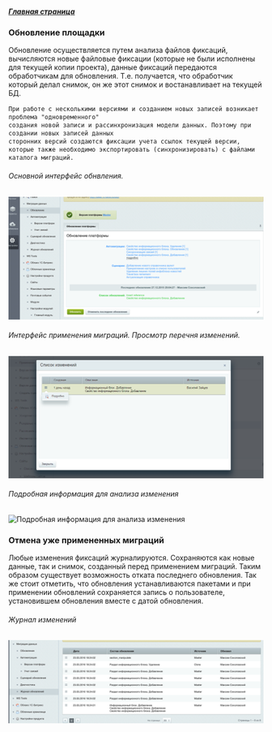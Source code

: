##### [Главная страница](../README.md)

### Обновление площадки

Обновление осуществляется путем анализа файлов фиксаций,
вычисляются новые файловые фиксации (которые не были исполнены для текущей копии проекта),
данные фиксаций передаются обработчикам для обновления. Т.е. получается,  что обработчик который делал снимок, он же этот снимок и востанавливает на текущей БД.

```
При работе с несколькими версиями и созданием новых записей возникает проблема "одновременного"
создания новой записи и рассинхронизация модели данных. Поэтому при создании новых записей данных 
сторонних версий создаются фиксации учета ссылок текущей версии,
которые также необходимо экспортировать (синхронизировать) с файлами каталога миграций. 
```

###### Основной интерфейс обнвления.


![Интерфейс применения миграций, т.е. изменений основанных на парралельных версиях проекта.](../data/main.png)

###### Интерфейс применения миграций. Просмотр перечня изменений.

![Применение. Перечень изменений](../data/item_changes_list.png)

###### Подробная информация для анализа изменения

![Подробная информация для анализа изменения](../data/change_analyze.png)

### Отмена уже примененных миграций

Любые изменения фиксаций журналируются. Сохраняются как новые данные, так и снимок, созданный перед применением миграций.
Таким образом существует возможность отката последнего обновления. Так же стоит отметить,
что обновления устанавливаются пакетами и при применении обновлений сохраняется запись о пользователе, установившем обновления вместе с датой обновления.

###### Журнал изменений

![Журнал изменений](../data/updatelog.png)
